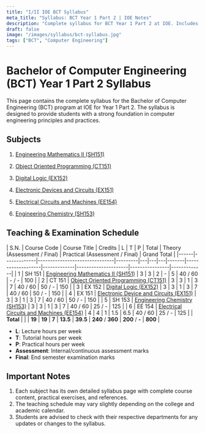 ```yaml
---
title: "I/II IOE BCT Syllabus"
meta_title: "Syllabus: BCT Year 1 Part 2 | IOE Notes"
description: "Complete syllabus for BCT Year 1 Part 2 at IOE. Includes detailed course content for all subjects in the first year, second part of the BCT program."
draft: false
image: "/images/syllabus/bct-syllabus.jpg"
tags: ["BCT", "Computer Engineering"]
---
```


# Bachelor of Computer Engineering (BCT) Year 1 Part 2 Syllabus

This page contains the complete syllabus for the Bachelor of Computer Engineering (BCT) program at IOE for Year 1 Part 2. The syllabus is designed to provide students with a strong foundation in computer engineering principles and practices.

## Subjects

1. [Engineering Mathematics II (SH151)](engineering-mathematics-sh-151) 

2. [Object Oriented Programming (CT151)](object-oriented-programming-ct-151)  

3. [Digital Logic (EX152)](digital-logic-ex-152)  

4. [Electronic Devices and Circuits (EX151)](electronic-devices-and-circuits-ex-151) 

5. [Electrical Circuits and Machines (EE154)](electrical-circuits-and-machines-ee-154)  

6. [Engineering Chemistry (SH153)](engineering-chemistry-sh-153)  
  
## Teaching & Examination Schedule

| S.N. | Course Code | Course Title | Credits | L | T | P | Total | Theory (Assessment / Final) | Practical (Assessment / Final) | Grand Total |
|------|-------------|-------------------------------|---------|---|---|---|-------|-------------------|-------------|---------------------|----------------|-------------|
| 1 | SH 151 | [Engineering Mathematics II (SH151)](engineering-mathematics-sh-151) | 3 | 3 | 2 | -   | 5   | 40 / 60 | -  / - | 100 |
| 2 | CT 151 | [Object Oriented Programming (CT151)](object-oriented-programming-ct-151) | 3 | 3 | 1 | 3   | 7   | 40 / 60 | 50 / - | 150 |
| 3 | EX 152 | [Digital Logic (EX152)](digital-logic-ex-152) | 3 | 3 | 1 | 3   | 7   | 40 / 60 | 50 / - | 150 |
| 4 | EX 151 | [Electronic Device and Circuits (EX151)](electronic-devices-and-circuits-ex-151) | 3 | 3 | 1 | 3   | 7   | 40 / 60 | 50 / - | 150 |
| 5 | SH 153 | [Engineering Chemistry (SH153)](engineering-chemistry-sh-153) | 3 | 3 | 1 | 3   | 7   | 40 / 60 | 25 / - | 125 |
| 6 | EE 154 | [Electrical Circuits and Machines (EE154)](electrical-circuits-and-machines-ee-154) | 4 | 4 | 1 | 1.5 | 6.5 | 40 / 60 | 25 / - | 125 |
| **Total** |  |  | **19** | **19** | **7** | **13.5** | **39.5** | **240** / **360** | **200** / **-** | **800** |

- **L**: Lecture hours per week  
- **T**: Tutorial hours per week  
- **P**: Practical hours per week  
- **Assessment**: Internal/continuous assessment marks  
- **Final**: End semester examination marks  

## Important Notes

1. Each subject has its own detailed syllabus page with complete course content, practical exercises, and references.
2. The teaching schedule may vary slightly depending on the college and academic calendar.
3. Students are advised to check with their respective departments for any updates or changes to the syllabus.
